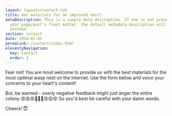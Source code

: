 ```yaml
---
layout: layouts/contact.njk
title: Got materials for an improved nest?
metaDescription: This is a sample meta description. If one is not present in
  your page/post's front matter, the default metadata.description will be used
  instead.
section: contact
date: 2018-01-01
permalink: /contact/index.html
eleventyNavigation:
  key: Contact
  order: 3
---
```

Fear not! You are most welcome to provide us with the best materials for the most optimal wasp nest on the Internet. Use the form below and voice your concerns to your heart's content!

But, be warned - overly negative feedback might just anger the entire colony 😡😡😡💢💢💢😡😡😡 So you'd best be careful with your damn words.

Cheers! 😇
